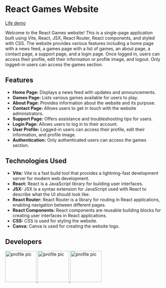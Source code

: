 # React Games Website

[Life demo](https://react-games-spa.onrender.com/)

Welcome to the React Games website! This is a single-page application built using Vite, React, JSX, React Router, React components, and styled with CSS. The website provides various features including a home page with a news feed, a games page with a list of games, an about page, a contact page, a support page, and a login page. Once logged in, users can access their profile, edit their information or profile image, and logout. Only logged-in users can access the games section.

## Features

- **Home Page:** Displays a news feed with updates and announcements.
- **Games Page:** Lists various games available for users to play.
- **About Page:** Provides information about the website and its purpose.
- **Contact Page:** Allows users to get in touch with the website administrators.
- **Support Page:** Offers assistance and troubleshooting tips for users.
- **Login Page:** Allows users to log in to their account.
- **User Profile:** Logged-in users can access their profile, edit their information, and profile image.
- **Authentication:** Only authenticated users can access the games section.


## Technologies Used

- **Vite:** Vite is a fast build tool that provides a lightning-fast development server for modern web development.
- **React:** React is a JavaScript library for building user interfaces.
- **JSX:** JSX is a syntax extension for JavaScript used with React to describe what the UI should look like.
- **React Router:** React Router is a library for routing in React applications, enabling navigation between different pages.
- **React Components:** React components are reusable building blocks for creating user interfaces in React applications.
- **CSS:** CSS is used for styling the website.
- **Canva:** Canva is used for creating the website logo.

## Developers

<div>
  <a href="https://github.com/FatimaBadaoui">
    <img width="100" src="https://avatars.githubusercontent.com/u/138123037?v=4" alt="profile pic" />
  </a>
  <a href="https://github.com/chimikoo">
    <img width="100" src="https://avatars.githubusercontent.com/u/62369195?v=4" alt="profile pic" />
  </a>
  <a href="https://github.com/eliltamesfin">
    <img width="100" src="https://avatars.githubusercontent.com/u/86617509?v=4" alt="profile pic" />
  </a>
</div>


